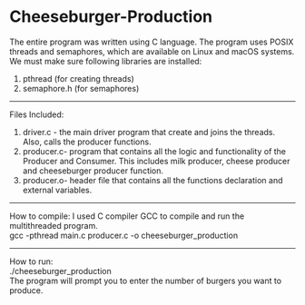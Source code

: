 # Cheeseburger-Production
The entire program was written using C language. The program uses POSIX threads and semaphores, which are available on Linux and macOS systems.
We must make sure following libraries are installed:
1)	pthread (for creating threads)
2)	semaphore.h (for semaphores)

****************************************************************************
Files Included:
1)	driver.c - the main driver program that create and joins the threads. Also, calls the producer functions.
2)	producer.c- program that contains all the logic and functionality of the Producer and Consumer. This includes milk producer, cheese producer and cheeseburger producer function.
3)	producer.o- header file that contains all the functions declaration and external variables.

****************************************************************************
How to compile:
I used C compiler GCC to compile and run the multithreaded program.<br>
gcc -pthread main.c producer.c -o cheeseburger_production 


****************************************************************************
How to run:<br>
./cheeseburger_production<br>
The program will prompt you to enter the number of burgers you want to produce. 
